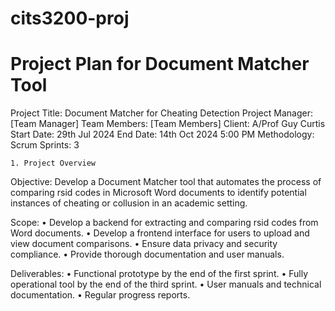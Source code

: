 # cits3200-proj

# Project Plan for Document Matcher Tool

Project Title: Document Matcher for Cheating Detection
Project Manager: [Team Manager]
Team Members: [Team Members]
Client: A/Prof Guy Curtis
Start Date: 29th Jul 2024
End Date: 14th Oct 2024 5:00 PM
Methodology: Scrum
Sprints: 3


    1. Project Overview

Objective: Develop a Document Matcher tool that automates the process of comparing rsid codes in Microsoft Word documents to identify potential instances of cheating or collusion in an academic setting.

Scope:
    • Develop a backend for extracting and comparing rsid codes from Word documents.
    • Develop a frontend interface for users to upload and view document comparisons.
    • Ensure data privacy and security compliance.
    • Provide thorough documentation and user manuals.

Deliverables:
    • Functional prototype by the end of the first sprint.
    • Fully operational tool by the end of the third sprint.
    • User manuals and technical documentation.
    • Regular progress reports.